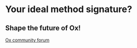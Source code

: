 # Your ideal method signature? 

## Shape the future of Ox!

[Ox community forum](https://softwaremill.community/c/ox/12)


